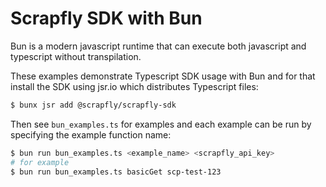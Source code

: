 # Scrapfly SDK with Bun

Bun is a modern javascript runtime that can execute both javascript and typescript without transpilation.

These examples demonstrate Typescript SDK usage with Bun and for that install the SDK using jsr.io which distributes Typescript files:

```bash
$ bunx jsr add @scrapfly/scrapfly-sdk
```

Then see `bun_examples.ts` for examples and each example can be run by specifying the example function name:

```bash
$ bun run bun_examples.ts <example_name> <scrapfly_api_key>
# for example
$ bun run bun_examples.ts basicGet scp-test-123
```
